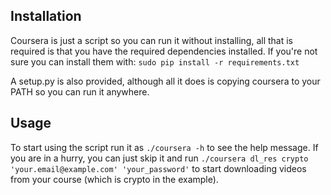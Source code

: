 Installation
------------

Coursera is just a script so you can run it without installing, all that is required is that you have the required dependencies installed.
If you're not sure you can install them with: `sudo pip install -r requirements.txt`

A setup.py is also provided, although all it does is copying coursera to your PATH so you can run it anywhere.

Usage
-----

To start using the script run it as `./coursera -h` to see the help message.
If you are in a hurry, you can just skip it and run `./coursera dl_res crypto 'your.email@example.com' 'your_password'` to start downloading videos from your course (which is crypto in the example).
